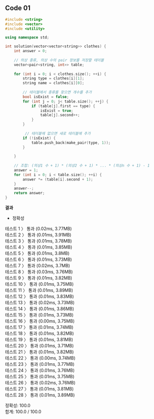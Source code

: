 ## Code 01

```C++
#include <string>
#include <vector>
#include <utility>

using namespace std;

int solution(vector<vector<string>> clothes) {
    int answer = 0;
    
    // 의상 종류, 의상 수의 pair 정보를 저장할 테이블
    vector<pair<string, int>> table;
    
    for (int i = 0; i < clothes.size(); ++i) {
        string type = clothes[i][1];
        string name = clothes[i][0];
        
        // 테이블에서 종류를 찾으면 개수를 추가
        bool isExist = false;
        for (int j = 0; j< table.size(); ++j) {
            if (table[j].first == type) {
                isExist = true;
                table[j].second++;
            }
        }
        
         // 테이블에 없으면 새로 테이블에 추가
        if (!isExist) {
            table.push_back(make_pair(type, 1));
        }
       
    }
    
    // 조합: (의상1 수 + 1) * (의상2 수 + 1) * ... * (의상n 수 + 1) - 1
    answer = 1;
    for (int i = 0; i < table.size(); ++i) {
        answer *= (table[i].second + 1);
    }
    answer--;
    return answer;
}
```

**결과**

- 정확성

테스트 1 〉	통과 (0.02ms, 3.77MB) <br/>
테스트 2 〉	통과 (0.01ms, 3.91MB) <br/>
테스트 3 〉	통과 (0.01ms, 3.78MB) <br/>
테스트 4 〉	통과 (0.01ms, 3.85MB) <br/>
테스트 5 〉	통과 (0.01ms, 3.8MB) <br/>
테스트 6 〉	통과 (0.01ms, 3.73MB) <br/>
테스트 7 〉	통과 (0.02ms, 3.7MB) <br/>
테스트 8 〉	통과 (0.03ms, 3.76MB) <br/>
테스트 9 〉	통과 (0.01ms, 3.82MB) <br/>
테스트 10 〉	통과 (0.01ms, 3.75MB) <br/>
테스트 11 〉	통과 (0.01ms, 3.89MB) <br/>
테스트 12 〉	통과 (0.01ms, 3.83MB) <br/>
테스트 13 〉	통과 (0.02ms, 3.73MB) <br/>
테스트 14 〉	통과 (0.01ms, 3.86MB) <br/>
테스트 15 〉	통과 (0.01ms, 3.73MB) <br/>
테스트 16 〉	통과 (0.00ms, 3.75MB) <br/>
테스트 17 〉	통과 (0.01ms, 3.74MB) <br/>
테스트 18 〉	통과 (0.01ms, 3.82MB) <br/>
테스트 19 〉	통과 (0.01ms, 3.81MB) <br/>
테스트 20 〉	통과 (0.01ms, 3.71MB) <br/>
테스트 21 〉	통과 (0.01ms, 3.82MB) <br/>
테스트 22 〉	통과 (0.00ms, 3.74MB) <br/>
테스트 23 〉	통과 (0.01ms, 3.77MB) <br/>
테스트 24 〉	통과 (0.01ms, 3.76MB) <br/>
테스트 25 〉	통과 (0.01ms, 3.75MB) <br/>
테스트 26 〉	통과 (0.02ms, 3.76MB) <br/>
테스트 27 〉	통과 (0.01ms, 3.81MB) <br/>
테스트 28 〉	통과 (0.01ms, 3.89MB) <br/>

정확성: 100.0 <br/>
합계: 100.0 / 100.0 <br/>
